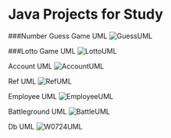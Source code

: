 # Java Projects for Study

###Number Guess Game UML
![GuessUML](https://user-images.githubusercontent.com/24764210/88476109-ac2ae300-cf70-11ea-91e8-83b9554b503d.png)


###Lotto Game UML
![LottoUML](https://user-images.githubusercontent.com/24764210/88476117-c664c100-cf70-11ea-82f8-a59367c7d615.png)


Account UML
![AccountUML](https://user-images.githubusercontent.com/24764210/88476124-d67ca080-cf70-11ea-8253-150ed3bb0845.png)


Ref UML
![RefUML](https://user-images.githubusercontent.com/24764210/88476138-07f56c00-cf71-11ea-9dd9-193eeb38dd09.png)


Employee UML
![EmployeeUML](https://user-images.githubusercontent.com/24764210/88476214-bb5e6080-cf71-11ea-8b22-5395522e7621.png)


Battleground UML
![BattleUML](https://user-images.githubusercontent.com/24764210/88476227-d5983e80-cf71-11ea-9a4b-1b05a2a5dbf0.png)


Db UML
![W0724UML](https://user-images.githubusercontent.com/24764210/88476240-e5b01e00-cf71-11ea-98b6-6393fdfeed4d.png)

